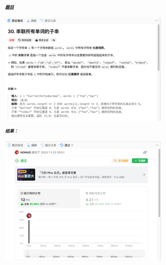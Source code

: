 ##### [题目](https://leetcode.cn/problems/substring-with-concatenation-of-all-words/description/)
![pic](img.png)
##### 结果：
![pic](result.png)